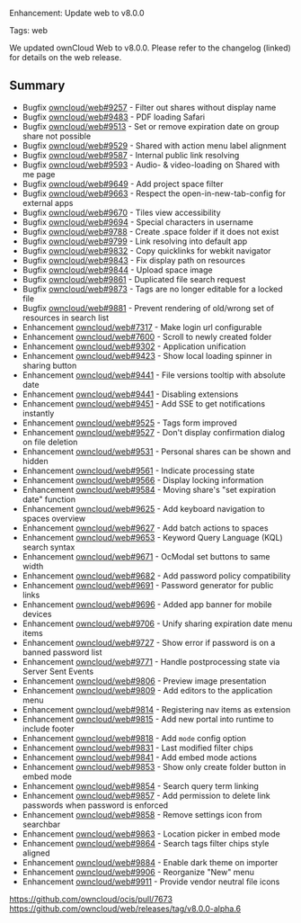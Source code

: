 Enhancement: Update web to v8.0.0

Tags: web

We updated ownCloud Web to v8.0.0. Please refer to the changelog (linked) for details on the web release.

## Summary
* Bugfix [owncloud/web#9257](https://github.com/owncloud/web/issues/9257) - Filter out shares without display name
* Bugfix [owncloud/web#9483](https://github.com/owncloud/web/issues/9483) - PDF loading Safari
* Bugfix [owncloud/web#9513](https://github.com/owncloud/web/pull/9513) - Set or remove expiration date on group share not possible
* Bugfix [owncloud/web#9529](https://github.com/owncloud/web/pull/9529) - Shared with action menu label alignment
* Bugfix [owncloud/web#9587](https://github.com/owncloud/web/pull/9587) - Internal public link resolving
* Bugfix [owncloud/web#9593](https://github.com/owncloud/web/issues/9593) - Audio- & video-loading on Shared with me page
* Bugfix [owncloud/web#9649](https://github.com/owncloud/web/pull/9649) - Add project space filter
* Bugfix [owncloud/web#9663](https://github.com/owncloud/web/pull/9663) - Respect the open-in-new-tab-config for external apps
* Bugfix [owncloud/web#9670](https://github.com/owncloud/web/pull/9670) - Tiles view accessibility
* Bugfix [owncloud/web#9694](https://github.com/owncloud/web/issues/9694) - Special characters in username
* Bugfix [owncloud/web#9788](https://github.com/owncloud/web/issues/9788) - Create .space folder if it does not exist
* Bugfix [owncloud/web#9799](https://github.com/owncloud/web/issues/9799) - Link resolving into default app
* Bugfix [owncloud/web#9832](https://github.com/owncloud/web/pull/9832) - Copy quicklinks for webkit navigator
* Bugfix [owncloud/web#9843](https://github.com/owncloud/web/pull/9843) - Fix display path on resources
* Bugfix [owncloud/web#9844](https://github.com/owncloud/web/pull/9844) - Upload space image
* Bugfix [owncloud/web#9861](https://github.com/owncloud/web/pull/9861) - Duplicated file search request
* Bugfix [owncloud/web#9873](https://github.com/owncloud/web/pull/9873) - Tags are no longer editable for a locked file
* Bugfix [owncloud/web#9881](https://github.com/owncloud/web/pull/9881) - Prevent rendering of old/wrong set of resources in search list
* Enhancement [owncloud/web#7317](https://github.com/owncloud/ocis/pull/7317) - Make login url configurable
* Enhancement [owncloud/web#7600](https://github.com/owncloud/web/issues/7600) - Scroll to newly created folder
* Enhancement [owncloud/web#9302](https://github.com/owncloud/web/issues/9302) - Application unification
* Enhancement [owncloud/web#9423](https://github.com/owncloud/web/pull/9423) - Show local loading spinner in sharing button
* Enhancement [owncloud/web#9441](https://github.com/owncloud/web/pull/9441) - File versions tooltip with absolute date
* Enhancement [owncloud/web#9441](https://github.com/owncloud/web/pull/9441) - Disabling extensions
* Enhancement [owncloud/web#9451](https://github.com/owncloud/web/pull/9451) - Add SSE to get notifications instantly
* Enhancement [owncloud/web#9525](https://github.com/owncloud/web/pull/9525) - Tags form improved
* Enhancement [owncloud/web#9527](https://github.com/owncloud/web/pull/9527) - Don't display confirmation dialog on file deletion
* Enhancement [owncloud/web#9531](https://github.com/owncloud/web/issues/9531) - Personal shares can be shown and hidden
* Enhancement [owncloud/web#9561](https://github.com/owncloud/web/pull/9561) - Indicate processing state
* Enhancement [owncloud/web#9566](https://github.com/owncloud/web/pull/9566) - Display locking information
* Enhancement [owncloud/web#9584](https://github.com/owncloud/web/pull/9584) - Moving share's "set expiration date" function
* Enhancement [owncloud/web#9625](https://github.com/owncloud/web/pull/9625) - Add keyboard navigation to spaces overview
* Enhancement [owncloud/web#9627](https://github.com/owncloud/web/pull/9627) - Add batch actions to spaces
* Enhancement [owncloud/web#9653](https://github.com/owncloud/web/pull/9653) - Keyword Query Language (KQL) search syntax
* Enhancement [owncloud/web#9671](https://github.com/owncloud/web/pull/9671) - OcModal set buttons to same width
* Enhancement [owncloud/web#9682](https://github.com/owncloud/web/pull/9682) - Add password policy compatibility
* Enhancement [owncloud/web#9691](https://github.com/owncloud/web/pull/9691) - Password generator for public links
* Enhancement [owncloud/web#9696](https://github.com/owncloud/web/pull/9696) - Added app banner for mobile devices
* Enhancement [owncloud/web#9706](https://github.com/owncloud/web/pull/9706) - Unify sharing expiration date menu items
* Enhancement [owncloud/web#9727](https://github.com/owncloud/web/pull/9727) - Show error if password is on a banned password list
* Enhancement [owncloud/web#9771](https://github.com/owncloud/web/pull/9771) - Handle postprocessing state via Server Sent Events
* Enhancement [owncloud/web#9806](https://github.com/owncloud/web/pull/9806) - Preview image presentation
* Enhancement [owncloud/web#9809](https://github.com/owncloud/web/pull/9809) - Add editors to the application menu
* Enhancement [owncloud/web#9814](https://github.com/owncloud/web/pull/9814) - Registering nav items as extension
* Enhancement [owncloud/web#9815](https://github.com/owncloud/web/pull/9815) - Add new portal into runtime to include footer
* Enhancement [owncloud/web#9818](https://github.com/owncloud/web/pull/9818) - Add `mode` config option
* Enhancement [owncloud/web#9831](https://github.com/owncloud/web/pull/9831) - Last modified filter chips
* Enhancement [owncloud/web#9841](https://github.com/owncloud/web/pull/9841) - Add embed mode actions
* Enhancement [owncloud/web#9853](https://github.com/owncloud/web/pull/9853) - Show only create folder button in embed mode
* Enhancement [owncloud/web#9854](https://github.com/owncloud/web/pull/9854) - Search query term linking
* Enhancement [owncloud/web#9857](https://github.com/owncloud/web/pull/9857) - Add permission to delete link passwords when password is enforced
* Enhancement [owncloud/web#9858](https://github.com/owncloud/web/pull/9858) - Remove settings icon from searchbar
* Enhancement [owncloud/web#9863](https://github.com/owncloud/web/pull/9863) - Location picker in embed mode
* Enhancement [owncloud/web#9864](https://github.com/owncloud/web/pull/9864) - Search tags filter chips style aligned
* Enhancement [owncloud/web#9884](https://github.com/owncloud/web/pull/9884) - Enable dark theme on importer
* Enhancement [owncloud/web#9906](https://github.com/owncloud/web/pull/9906) - Reorganize "New" menu
* Enhancement [owncloud/web#9911](https://github.com/owncloud/web/pull/9911) - Provide vendor neutral file icons


https://github.com/owncloud/ocis/pull/7673
https://github.com/owncloud/web/releases/tag/v8.0.0-alpha.6
